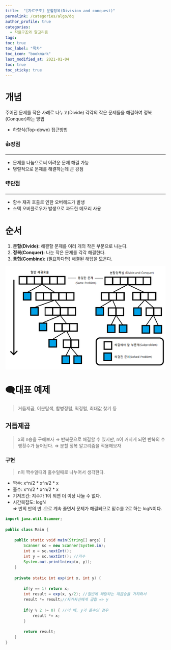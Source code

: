 ```yaml
---
title:  "[자료구조] 분할정복(Division and conquest)"
permalink: /categories/algo/dq
author_profile: true
categories:
  - 자료구조와 알고리즘
tags:
toc: true
toc_label: "목차"
toc_icon: "bookmark"
last_modified_at: 2021-01-04
toc: true
toc_sticky: true
---
```

# 개념
주어진 문제를 작은 사례로 나누고(Divide) 각각의 작은 문제들을 해결하여 정복(Conquer)하는 방법
* 하향식(Top-down) 접근방법  

### 👍장점
---
* 문제를 나눔으로써 어려운 문제 해결 가능
* 병렬적으로 문제를 해결하는데 큰 강점

### 👎단점
---
* 함수 재귀 호출로 인한 오버헤드가 발생
* 스택 오버플로우가 발생으로 과도한 메모리 사용

# 순서
1. **분할(Divide):** 해결할 문제를 여러 개의 작은 부분으로 나눈다.
2. **정복(Conquer):** 나눈 작은 문제를 각각 해결한다.
3. **통합(Combine):** (필요하다면) 해결된 해답을 모은다.

![dq](/assets/images/dq.png)  

# 🗨️대표 예제
> 거듭제곱, 이분탐색, 합병정렬, 퀵정렬, 최대값 찾기 등

## 거듭제곱
> x의 n승을 구해보자
⇒ 반복문으로 해결할 수 있지만, n이 커지게 되면 반복의 수행횟수가 늘어난다.
⇒ 분할 정복 알고리즘을 적용해보자

### 구현
> n이 짝수일때와 홀수일때로 나누어서 생각한다.
- 짝수: x^n/2 * x^n/2 * x  
- 홀수: x^n/2 * x^n/2 * x  
- 기저조건: 지수가 1이 되면 더 이상 나눌 수 없다.
- 시간복잡도: logN  
    ⇒ 반의 반의 반..으로 계속 줄면서 문제가 해결되므로 밑수를 2로 하는 logN이다.  

```java
import java.util.Scanner;

public class Main {
	
	public static void main(String[] args) {
		Scanner sc = new Scanner(System.in);
		int x = sc.nextInt();
		int y = sc.nextInt(); //지수
		System.out.println(exp(x, y));
	}

	private static int exp(int x, int y) {
		
		if(y == 1) return x;
		int result = exp(x, y/2); //절반에 해당하는 제곱승을 가져와서
		result *= result;//자기자신에게 곱합 => y
		
		if(y % 2 != 0) { //이 때, y가 홀수인 경우
			result *= x;
		}
		
		return result;
	}
}
```